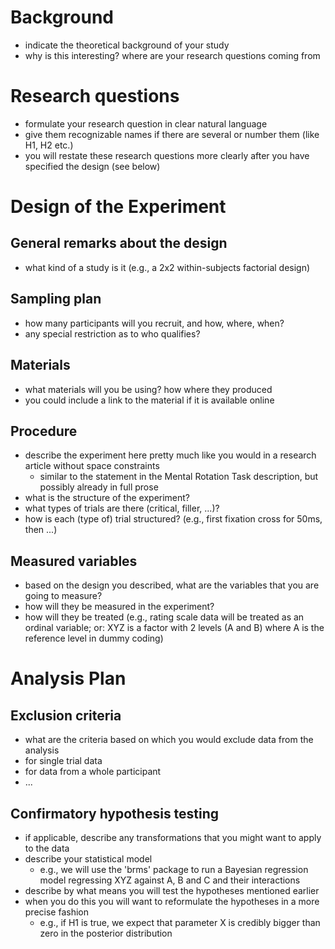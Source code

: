 # Background

- indicate the theoretical background of your study
- why is this interesting? where are your research questions coming from

# Research questions

- formulate your research question in clear natural language 
- give them recognizable names if there are several or number them (like H1, H2 etc.)
- you will restate these research questions more clearly after you have specified the design (see below)

# Design of the Experiment

## General remarks about the design

- what kind of a study is it (e.g., a 2x2 within-subjects factorial design)

## Sampling plan

- how many participants will you recruit, and how, where, when?
- any special restriction as to who qualifies?

## Materials

- what materials will you be using? how where they produced
- you could include a link to the material if it is available online

## Procedure

- describe the experiment here pretty much like you would in a research article without space constraints
    - similar to the statement in the Mental Rotation Task description, but possibly already in full prose
- what is the structure of the experiment?
- what types of trials are there (critical, filler, ...)?
- how is each (type of) trial structured? (e.g., first fixation cross for 50ms, then ...)

## Measured variables

- based on the design you described, what are the variables that you are going to measure?
- how will they be measured in the experiment?
- how will they be treated (e.g., rating scale data will be treated as an ordinal variable; or: XYZ is a factor with 2 levels (A and B) where A is the reference level in dummy coding)


# Analysis Plan

## Exclusion criteria

- what are the criteria based on which you would exclude data from the analysis
- for single trial data
- for data from a whole participant
- ...

## Confirmatory hypothesis testing

- if applicable, describe any transformations that you might want to apply to the data
- describe your statistical model
  - e.g., we will use the 'brms' package to run a Bayesian regression model regressing XYZ against A, B and C and their interactions
- describe by what means you will test the hypotheses mentioned earlier
- when you do this you will want to reformulate the hypotheses in a more precise fashion
  - e.g., if H1 is true, we expect that parameter X is credibly bigger than zero in the posterior distribution



